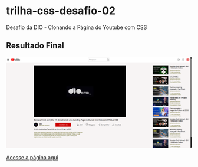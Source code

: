 # trilha-css-desafio-02
Desafio da DIO - Clonando a Página do Youtube com CSS

## Resultado Final
<img src="docs/assets/imagens/telafinal.png" alt="">

<a href="https://bruno-regis.github.io/trilha-css-desafio-02/">Acesse a página aqui</a>
